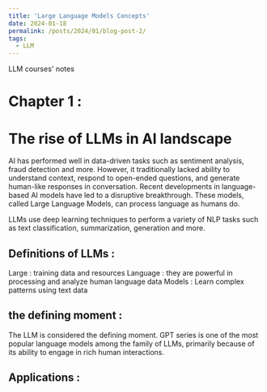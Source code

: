 ```yaml
---
title: 'Large Language Models Concepts'
date: 2024-01-18
permalink: /posts/2024/01/blog-post-2/
tags:
  - LLM
---
```

LLM courses' notes

Chapter 1 : 
======

The rise of LLMs in AI landscape
======
AI has performed well in data-driven tasks such as sentiment analysis, fraud detection and more. However, it traditionally lacked ability to understand context, respond to open-ended questions, and generate human-like responses in conversation. Recent developments in language-based AI models have led to a disruptive breakthrough. These models, called Large Language Models, can process language as humans do. 

LLMs use deep learning techniques to perform a variety of NLP tasks such as text classification, summarization, generation and more.  

Definitions of LLMs : 
------
Large : training data and resources 
Language : they are powerful in processing and analyze human language data
Models : Learn complex patterns using text data 

the defining moment : 
------
The LLM is considered the defining moment. 
GPT series is one of the most popular language models among the family of LLMs, primarily because of its ability to engage in rich human interactions. 

Applications :
------
